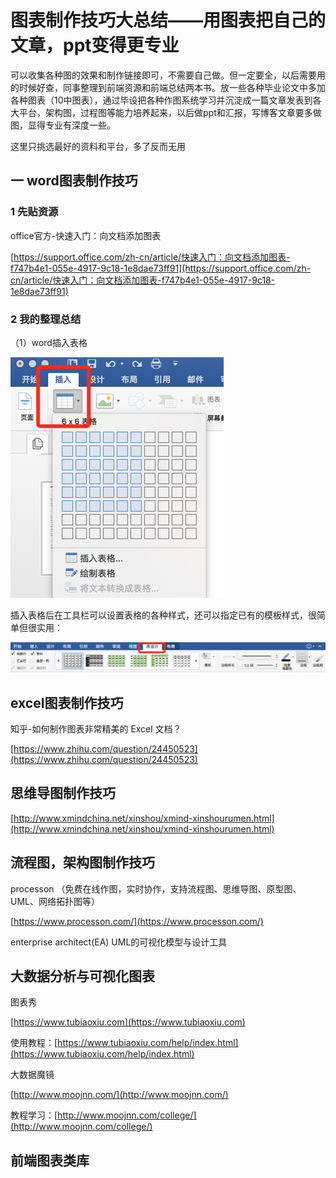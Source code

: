# 图表制作技巧大总结——用图表把自己的文章，ppt变得更专业

可以收集各种图的效果和制作链接即可，不需要自己做。但一定要全，以后需要用的时候好查，同事整理到前端资源和前端总结两本书。放一些各种毕业论文中多加各种图表（10中图表），通过毕设把各种作图系统学习并沉淀成一篇文章发表到各大平台，架构图，过程图等能力培养起来，以后做ppt和汇报，写博客文章要多做图，显得专业有深度一些。

这里只挑选最好的资料和平台，多了反而无用

## 一 word图表制作技巧

### 1 先贴资源

office官方-快速入门：向文档添加图表

[https://support.office.com/zh-cn/article/快速入门：向文档添加图表-f747b4e1-055e-4917-9c18-1e8dae73ff91](https://support.office.com/zh-cn/article/快速入门：向文档添加图表-f747b4e1-055e-4917-9c18-1e8dae73ff91)

### 2 我的整理总结

（1）word插入表格

![](/assets/importbggg.png)

插入表格后在工具栏可以设置表格的各种样式，还可以指定已有的模板样式，很简单但很实用：

![](/assets/importbysys.png)

## excel图表制作技巧

知乎-如何制作图表非常精美的 Excel 文档？

[https://www.zhihu.com/question/24450523](https://www.zhihu.com/question/24450523)

## 思维导图制作技巧

[http://www.xmindchina.net/xinshou/xmind-xinshourumen.html](http://www.xmindchina.net/xinshou/xmind-xinshourumen.html)

## 流程图，架构图制作技巧

processon （免费在线作图，实时协作，支持流程图、思维导图、原型图、UML、网络拓扑图等）

[https://www.processon.com/](https://www.processon.com/)

enterprise architect(EA)
UML的可视化模型与设计工具

## 大数据分析与可视化图表

图表秀

[https://www.tubiaoxiu.com](https://www.tubiaoxiu.com)

使用教程：[https://www.tubiaoxiu.com/help/index.html](https://www.tubiaoxiu.com/help/index.html)

大数据魔镜

[http://www.moojnn.com/](http://www.moojnn.com/)

教程学习：[http://www.moojnn.com/college/](http://www.moojnn.com/college/)

## 前端图表类库



